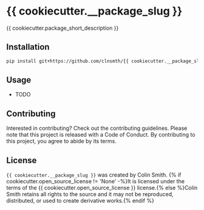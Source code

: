 # {{ cookiecutter.__package_slug }}

{{ cookiecutter.package_short_description }}

## Installation

```bash
pip install git+https://github.com/clnsmth/{{ cookiecutter.__package_slug }}.git#egg={{ cookiecutter.__package_slug }}
```

## Usage

- TODO

## Contributing

Interested in contributing? Check out the contributing guidelines. Please note that this project is released with a Code of Conduct. By contributing to this project, you agree to abide by its terms.

## License

`{{ cookiecutter.__package_slug }}` was created by Colin Smith. {% if cookiecutter.open_source_license != 'None' -%}It is licensed under the terms of the {{ cookiecutter.open_source_license }} license.{% else %}Colin Smith retains all rights to the source and it may not be reproduced, distributed, or used to create derivative works.{% endif %}
